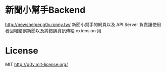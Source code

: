 新聞小幫手Backend
==================
http://newshelper.g0v.ronny.tw/
新聞小幫手的網頁以及 API Server
負責讓使用者回報錯誤新聞以及將錯誤資訊傳給 extension 用

License
=======
MIT http://g0v.mit-license.org/
